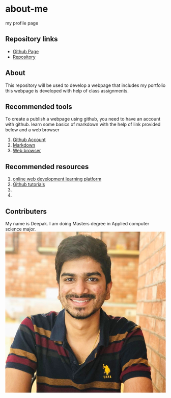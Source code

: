 # about-me
my profile page



## Repository links

- [Github Page](https://deepakmalempati.github.io/about-me/.) <br>
- [Repository](https://github.com/Deepakmalempati/about-me)

## About
This repository will be used to develop a webpage that includes my portfolio
this webpage is developed with help of class assignments.

## Recommended tools

To create a publish a webpage using github, you need to have an account with github. learn some basics of markdown with the help of link provided below and a web browser

1. [Github Account](https://github.com/join)
1. [Markdown](https://github.com/adam-p/markdown-here/wiki/Markdown-Cheatsheet)
1. [Web browser](https://www.google.com/chrome/)

## Recommended resources
1. [online web development learning platform](https://teamtreehouse.com/)
1. [Github tutorials](https://github.com/cdnjs/tutorials)
1. []()
1. []()

## Contributers

My name is Deepak. I am doing Masters degree in Applied computer science major.
![](mypic.jpg)

